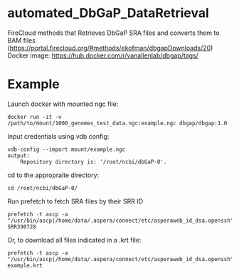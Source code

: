 # automated_DbGaP_DataRetrieval
FireCloud methods that Retrieves DbGaP SRA files and converts them to BAM files (https://portal.firecloud.org/#methods/ekofman/dbgapDownloads/20)
Docker image: https://hub.docker.com/r/vanallenlab/dbgap/tags/

# Example
Launch docker with mounted ngc file:


	docker run -it -v /path/to/mount/1000_genomes_test_data.ngc:example.ngc dbgap/dbgap:1.0


Input credentials using vdb config:


	vdb-config --import mount/example.ngc
	output:
		Repository directory is: '/root/ncbi/dbGaP-0'.


cd to the appropraite directory:


    cd /root/ncbi/dbGaP-0/

    
Run prefetch to fetch SRA files by their SRR ID


    prefetch -t ascp -a "/usr/bin/ascp|/home/data/.aspera/connect/etc/asperaweb_id_dsa.openssh" SRR390728

Or, to download all files indicated in a .krt file:


	prefetch -t ascp -a "/usr/bin/ascp|/home/data/.aspera/connect/etc/asperaweb_id_dsa.openssh" example.krt



